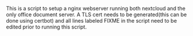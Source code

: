 This is a script to setup a nginx webserver running both nextcloud and the only office document server. 
A TLS cert needs to be generated(this can be done using certbot) and all lines labeled FIXME in the script need to be edited prior to running this script.
